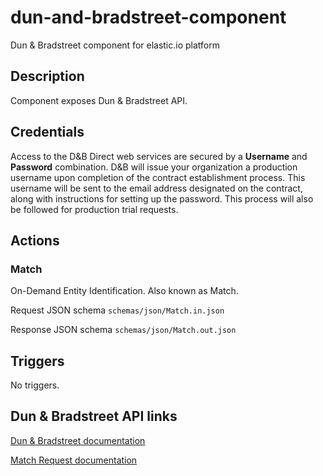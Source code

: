 # dun-and-bradstreet-component
Dun &amp; Bradstreet component for elastic.io platform

## Description
Component exposes Dun &amp; Bradstreet API.

## Credentials
Access to the D&B Direct web services are secured by a **Username** and **Password** combination. D&B will issue your organization a production username upon completion of the contract establishment process. This username will be sent to the email address designated on the contract, along with instructions for setting up the password. This process will also be followed for production trial requests.
 
## Actions
### Match
On-Demand Entity Identification. Also known as Match. 

Request JSON schema `schemas/json/Match.in.json`

Response JSON schema `schemas/json/Match.out.json`

## Triggers
No triggers.
## Dun &amp; Bradstreet API links
[Dun &amp; Bradstreet documentation](https://docs.dnb.com/direct/2.0/en-US/quick-soap-API)

[Match Request documentation](https://docs.dnb.com/direct/2.0/en-US/company/latest/match/soap-API#FeatureRequest)
